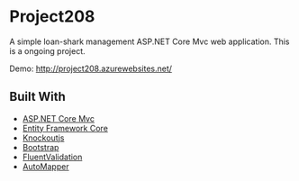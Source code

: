 # Project208
A simple loan-shark management ASP.NET Core Mvc web application.
This is a ongoing project.

Demo: http://project208.azurewebsites.net/

## Built With
* [ASP.NET Core Mvc](https://github.com/aspnet/Mvc)
* [Entity Framework Core](https://github.com/aspnet/EntityFrameworkCore)
* [Knockoutjs](https://github.com/knockout/knockout)
* [Bootstrap](https://github.com/twbs/bootstrap)
* [FluentValidation](https://github.com/JeremySkinner/FluentValidation)
* [AutoMapper](https://github.com/AutoMapper/AutoMapper)
